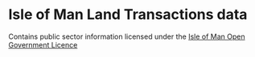 # Isle of Man Land Transactions data

Contains public sector information licensed under the [Isle of Man Open Government Licence](https://www.gov.im/about-this-site/open-government-licence/)
